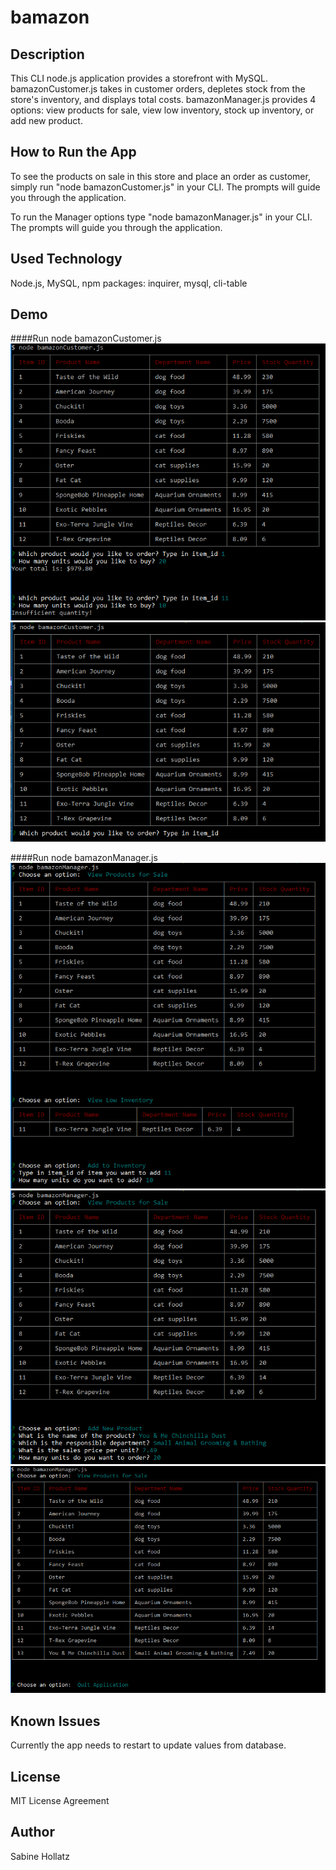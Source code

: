 # bamazon
## Description
This CLI node.js application provides a storefront with MySQL.
bamazonCustomer.js takes in customer orders, depletes stock from the store's inventory, and displays total costs.
bamazonManager.js provides 4 options: view products for sale, view low inventory, stock up inventory, or add new product.

## How to Run the App
To see the products on sale in this store and place an order as customer, simply run "node bamazonCustomer.js" in your CLI. The prompts will guide you through the application.

To run the Manager options type "node bamazonManager.js" in your CLI. The prompts will guide you through the application.

## Used Technology
Node.js,
MySQL,
npm packages: inquirer, mysql, cli-table

## Demo
####Run node bamazonCustomer.js
![Customer Order](/images/Demo_Customer01.PNG)
![Updated Inventory After Order](/images/Demo_Customer02.PNG)

####Run node bamazonManager.js
![Manager View Products + View Low Inventory + Add Inventory](/images/Demo_Manager01.PNG)
![Manager View Products + Add New Product](/images/Demo_Manager02.PNG)
![Manager View Products + Quit Application](/images/Demo_Manager03.PNG)

## Known Issues
Currently the app needs to restart to update values from database.

## License
MIT License Agreement

## Author
Sabine Hollatz

